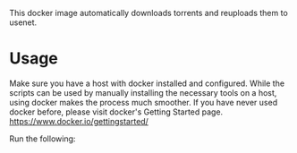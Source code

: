 This docker image automatically downloads torrents and reuploads them to usenet. 

<h1>Usage</h1>

Make sure you have a host with docker installed and configured. While the scripts can be used by manually installing the necessary tools on a host, using docker makes the process much smoother. If you have never used docker before, please visit docker's Getting Started page. https://www.docker.io/gettingstarted/

Run the following:
